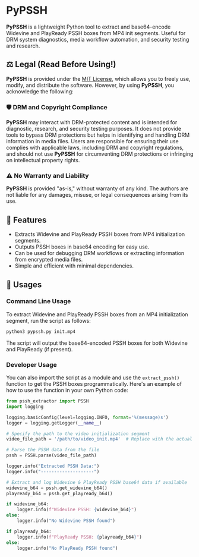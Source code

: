 # PyPSSH

**PyPSSH** is a lightweight Python tool to extract and base64-encode Widevine and PlayReady PSSH boxes from MP4 init segments. Useful for DRM system diagnostics, media workflow automation, and security testing and research. 

## ⚖️ Legal (Read Before Using!)

**PyPSSH** is provided under the [MIT License](LICENSE), which allows you to freely use, modify, and distribute the software. However, by using **PyPSSH**, you acknowledge the following:

### 🛡️ DRM and Copyright Compliance

**PyPSSH** may interact with DRM-protected content and is intended for diagnostic, research, and security testing purposes. It does not provide tools to bypass DRM protections but helps in identifying and handling DRM information in media files. Users are responsible for ensuring their use complies with applicable laws, including DRM and copyright regulations, and should not use **PyPSSH** for circumventing DRM protections or infringing on intellectual property rights.

### ⚠️ No Warranty and Liability

**PyPSSH** is provided "as-is," without warranty of any kind. The authors are not liable for any damages, misuse, or legal consequences arising from its use.

## 🚀 Features

- Extracts Widevine and PlayReady PSSH boxes from MP4 initialization segments.
- Outputs PSSH boxes in base64 encoding for easy use.
- Can be used for debugging DRM workflows or extracting information from encrypted media files.
- Simple and efficient with minimal dependencies.

## 🧰 Usages

### Command Line Usage
To extract Widevine and PlayReady PSSH boxes from an MP4 initialization segment, run the script as follows:

```bash
python3 pypssh.py init.mp4
```

The script will output the base64-encoded PSSH boxes for both Widevine and PlayReady (if present).

### Developer Usage
You can also import the script as a module and use the `extract_pssh()` function to get the PSSH boxes programmatically. Here's an example of how to use the function in your own Python code:

```python
from pssh_extractor import PSSH
import logging

logging.basicConfig(level=logging.INFO, format='%(message)s')
logger = logging.getLogger(__name__)

# Specify the path to the video initialization segment
video_file_path = '/path/to/video_init.mp4'  # Replace with the actual path

# Parse the PSSH data from the file
pssh = PSSH.parse(video_file_path)

logger.info("Extracted PSSH Data:")
logger.info("--------------------")

# Extract and log Widevine & PlayReady PSSH base64 data if available
widevine_b64 = pssh.get_widevine_b64()
playready_b64 = pssh.get_playready_b64()

if widevine_b64:
    logger.info(f"Widevine PSSH: {widevine_b64}")
else:
    logger.info("No Widevine PSSH found")

if playready_b64:
    logger.info(f"PlayReady PSSH: {playready_b64}")
else:
    logger.info("No PlayReady PSSH found")
```
